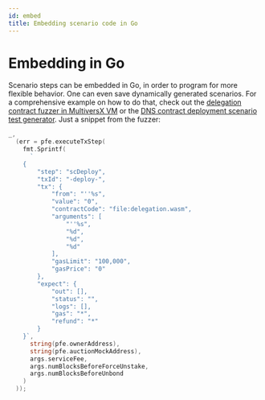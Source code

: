```yaml
---
id: embed
title: Embedding scenario code in Go
---
```


[comment]: # (mx-context-auto)

# **Embedding in Go**

Scenario steps can be embedded in Go, in order to program for more flexible behavior. One can even save dynamically generated scenarios. For a comprehensive example on how to do that, check out the [delegation contract fuzzer in MultiversX VM](https://github.com/multiversx/mx-chain-vm-go/tree/master/fuzz/delegation) or the [DNS contract deployment scenario test generator](https://github.com/multiversx/mx-chain-vm-go/tree/master/cmd/testgen/dns). Just a snippet from the fuzzer:

```go
_,
  (err = pfe.executeTxStep(
    fmt.Sprintf(
      `
	{
		"step": "scDeploy",
		"txId": "-deploy-",
		"tx": {
			"from": "''%s",
			"value": "0",
			"contractCode": "file:delegation.wasm",
			"arguments": [
				"''%s",
				"%d",
				"%d",
				"%d"
			],
			"gasLimit": "100,000",
			"gasPrice": "0"
		},
		"expect": {
			"out": [],
			"status": "",
			"logs": [],
			"gas": "*",
			"refund": "*"
		}
	}`,
      string(pfe.ownerAddress),
      string(pfe.auctionMockAddress),
      args.serviceFee,
      args.numBlocksBeforeForceUnstake,
      args.numBlocksBeforeUnbond
    )
  ));
```
